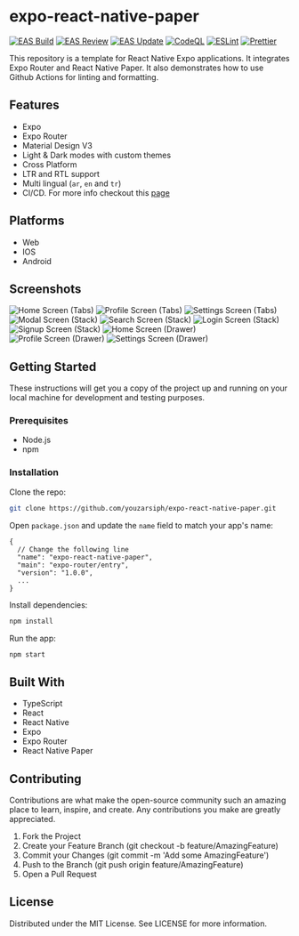 # expo-react-native-paper

[![EAS Build](https://github.com/youzarsiph/expo-react-native-paper/actions/workflows/eas-build.yml/badge.svg)](https://github.com/youzarsiph/expo-react-native-paper/actions/workflows/eas-build.yml)
[![EAS Review](https://github.com/youzarsiph/expo-react-native-paper/actions/workflows/eas-reviews.yml/badge.svg)](https://github.com/youzarsiph/expo-react-native-paper/actions/workflows/eas-reviews.yml)
[![EAS Update](https://github.com/youzarsiph/expo-react-native-paper/actions/workflows/eas-update.yml/badge.svg)](https://github.com/youzarsiph/expo-react-native-paper/actions/workflows/eas-update.yml)
[![CodeQL](https://github.com/youzarsiph/expo-react-native-paper/actions/workflows/codeql.yml/badge.svg)](https://github.com/youzarsiph/expo-react-native-paper/actions/workflows/codeql.yml)
[![ESLint](https://github.com/youzarsiph/expo-react-native-paper/actions/workflows/eslint.yml/badge.svg)](https://github.com/youzarsiph/expo-react-native-paper/actions/workflows/eslint.yml)
[![Prettier](https://github.com/youzarsiph/expo-react-native-paper/actions/workflows/prettier.yml/badge.svg)](https://github.com/youzarsiph/expo-react-native-paper/actions/workflows/prettier.yml)

This repository is a template for React Native Expo applications. It integrates Expo Router and React Native Paper. It also demonstrates how to use Github Actions for linting and formatting.

## Features

- Expo
- Expo Router
- Material Design V3
- Light & Dark modes with custom themes
- Cross Platform
- LTR and RTL support
- Multi lingual (`ar`, `en` and `tr`)
- CI/CD. For more info checkout this [page](https://github.com/expo/expo-github-action/tree/main)

## Platforms

- Web
- IOS
- Android

## Screenshots

![Home Screen (Tabs)](./screenshots/home-default-light.png)
![Profile Screen (Tabs)](./screenshots/profile-teal-dark.png)
![Settings Screen (Tabs)](./screenshots/settings-lime-light.png)
![Modal Screen (Stack)](./screenshots/modal-light-red.png)
![Search Screen (Stack)](./screenshots/search-orange-dark.png)
![Login Screen (Stack)](./screenshots/login-violet-light.png)
![Signup Screen (Stack)](./screenshots/signup-green-dark.png)
![Home Screen (Drawer)](./screenshots/home-blue-dark.png)
![Profile Screen (Drawer)](./screenshots/profile-olive-light.png)
![Settings Screen (Drawer)](./screenshots/settings-violet-light.png)

## Getting Started

These instructions will get you a copy of the project up and running on your local machine for development and testing purposes.

### Prerequisites

- Node.js
- npm

### Installation

Clone the repo:

```bash
git clone https://github.com/youzarsiph/expo-react-native-paper.git
```

Open `package.json` and update the `name` field to match your app's name:

```jsonc
{
  // Change the following line
  "name": "expo-react-native-paper",
  "main": "expo-router/entry",
  "version": "1.0.0",
  ...
}

```

Install dependencies:

```bash
npm install
```

Run the app:

```bash
npm start
```

## Built With

- TypeScript
- React
- React Native
- Expo
- Expo Router
- React Native Paper

## Contributing

Contributions are what make the open-source community such an amazing place to learn, inspire, and create. Any contributions you make are greatly appreciated.

1. Fork the Project
2. Create your Feature Branch (git checkout -b feature/AmazingFeature)
3. Commit your Changes (git commit -m 'Add some AmazingFeature')
4. Push to the Branch (git push origin feature/AmazingFeature)
5. Open a Pull Request

## License

Distributed under the MIT License. See LICENSE for more information.
